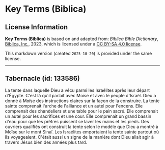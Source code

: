 # Key Terms (Biblica)

## License Information

**Key Terms (Biblica)** is based on and adapted from: _Biblica Bible Dictionary_, [Biblica, Inc.](https://www.biblica.com/), 2023, which is licensed under a [CC BY-SA 4.0 license](https://creativecommons.org/licenses/by-sa/4.0/legalcode.en).

This markdown version (created `2025-10-20`) is provided under the same license.



--------------------------------

## Tabernacle (id: 133586)

La tente dans laquelle Dieu a vécu parmi les Israélites après leur départ d'Égypte. C'est là qu'il parlait avec Moïse et avec le peuple d'Israël. Dieu a donné à Moïse des instructions claires sur la façon de la construire. La tente sainte comprenait l'arche de l'alliance et un autel pour l'encens. Elle comprenait des chandeliers et une table pour le pain sacré. Elle comprenait un autel pour les sacrifices et une cour. Elle comprenait un grand bassin d'eau pour que les prêtres puissent se laver les mains et les pieds. Des ouvriers qualifiés ont construit la tente selon le modèle que Dieu a montré à Moïse sur le mont Sinaï. Les Israélites emportaient la tente sainte partout où ils voyageaient. C'était aussi un signe de la manière dont Dieu allait agir à travers Jésus bien des années plus tard.


